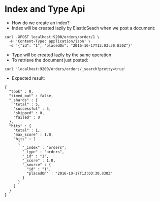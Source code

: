# Index and Type Api #

* How do we create an index?
* Index will be created lazily by ElasticSeach when we post a document:
```
curl -XPOST localhost:9200/orders/order/1 \
  -H 'Content-Type: application/json' \
  -d '{"id": "1", "placedOn": "2016-10-17T13:03:30.830Z"}'
```
* Type will be created lazily by the same operation
* To retrieve the document just posted:
```
curl 'localhost:9200/orders/orders/_search?pretty=true'
```
* Expected result:
```
{
  "took" : 0,
  "timed_out" : false,
  "_shards" : {
    "total" : 5,
    "successful" : 5,
    "skipped" : 0,
    "failed" : 0
  },
  "hits" : {
    "total" : 1,
    "max_score" : 1.0,
    "hits" : [
      {
        "_index" : "orders",
        "_type" : "orders",
        "_id" : "1",
        "_score" : 1.0,
        "_source" : {
          "id" : "1",
          "placedOn" : "2016-10-17T13:03:30.830Z"
        }
      }
    ]
  }
}

```
